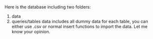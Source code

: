 Here is the database including two folders:
1. data
2. queries/tables
data includes all dummy data for each table, you can either use .csv or normal insert functions to import the data.
Let me know your opinion.
